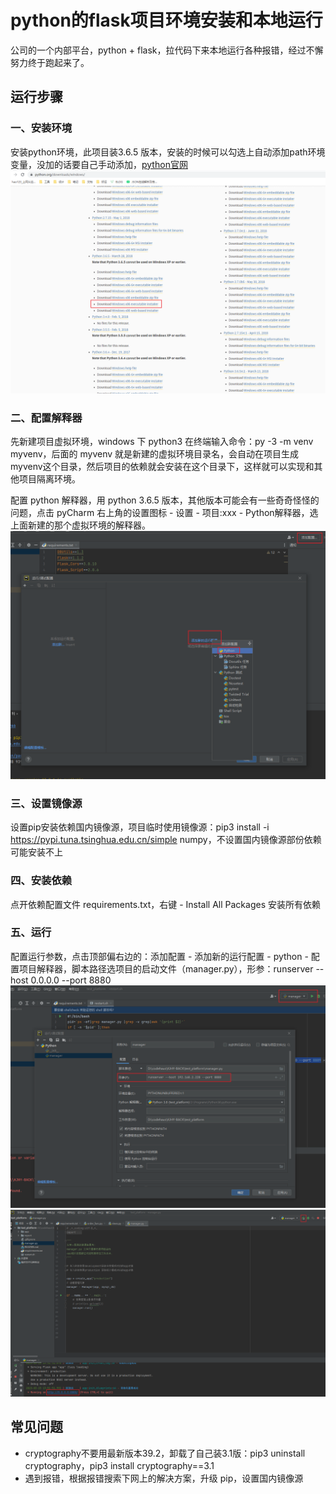 
# python的flask项目环境安装和本地运行

公司的一个内部平台，python + flask，拉代码下来本地运行各种报错，经过不懈努力终于跑起来了。

## 运行步骤
### 一、安装环境
安装python环境，此项目装3.6.5 版本，安装的时候可以勾选上自动添加path环境变量，没加的话要自己手动添加，[python官网](https://www.python.org)
<img src="./1.png" />

### 二、配置解释器
先新建项目虚拟环境，windows 下 python3 在终端输入命令：py -3 -m venv myvenv，后面的 myvenv 就是新建的虚拟环境目录名，会自动在项目生成myvenv这个目录，然后项目的依赖就会安装在这个目录下，这样就可以实现和其他项目隔离环境。

配置 python 解释器，用 python 3.6.5 版本，其他版本可能会有一些奇奇怪怪的问题，点击 pyCharm 右上角的设置图标 - 设置 - 项目:xxx - Python解释器，选上面新建的那个虚拟环境的解释器。
<img src="./2.png" />

### 三、设置镜像源
设置pip安装依赖国内镜像源，项目临时使用镜像源：pip3 install -i https://pypi.tuna.tsinghua.edu.cn/simple numpy，不设置国内镜像源部份依赖可能安装不上

### 四、安装依赖
点开依赖配置文件 requirements.txt，右键 - Install All Packages 安装所有依赖

### 五、运行
配置运行参数，点击顶部偏右边的：添加配置 - 添加新的运行配置 - python - 配置项目解释器，脚本路径选项目的启动文件（manager.py），形参：runserver --host 0.0.0.0 --port 8880
<img src="./3.png" />
<img src="./4.png" />

## 常见问题
* cryptography不要用最新版本39.2，卸载了自己装3.1版：pip3 uninstall cryptography，pip3 install cryptography==3.1
* 遇到报错，根据报错搜索下网上的解决方案，升级 pip，设置国内镜像源